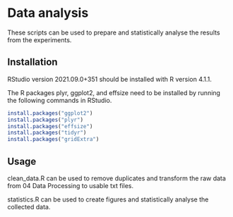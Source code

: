 # Data analysis

These scripts can be used to prepare and statistically analyse the results from the experiments.

## Installation
RStudio version 2021.09.0+351 should be installed with R version 4.1.1.

The R packages plyr, ggplot2, and effsize need to be installed by running the following commands in RStudio.

```R
install.packages("ggplot2")
install.packages("plyr")
install.packages("effsize")
install.packages("tidyr")
install.packages("gridExtra")
```

## Usage
clean_data.R can be used to remove duplicates and transform the raw data from 04 Data Processing to usable txt files.

statistics.R can be used to create figures and statistically analyse the collected data.
